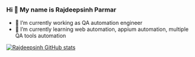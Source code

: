 

<!--
**Rajdeepsinhhparmar/Rajdeepsinhhparmar** is a ✨ _special_ ✨ repository because its `README.md` (this file) appears on your GitHub profile.

Here are some ideas to get you started:

- 🔭 I’m currently working on ...
- 🌱 I’m currently learning ...
- 👯 I’m looking to collaborate on ...
- 🤔 I’m looking for help with ...
- 💬 Ask me about ...
- 📫 How to reach me: ...
- 😄 Pronouns: ...
- ⚡ Fun fact: ...
-->
### Hi 👋 My name is Rajdeepsinh Parmar

- 🔭 I’m currently working as QA automation engineer
- 🌱 I’m currently learning web automation, appium automation, multiple QA tools automation

[![Rajdeepsinh GitHub stats](https://github-readme-stats.vercel.app/api?username=anuraghazra)](https://github.com/anuraghazra/github-readme-stats)
